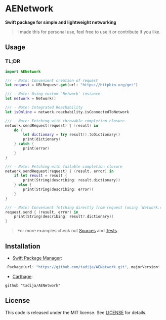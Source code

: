 # AENetwork

**Swift package for simple and lightweight networking**

> I made this for personal use, feel free to use it or contribute if you like.

## Usage

### TL;DR

```swift
import AENetwork

/// - Note: Convenient creation of request
let request = URLRequest.get(url: "https://httpbin.org/get")

/// - Note: Using custom `Network` instance
let network = Network()

/// - Note: Integrated Reachability
let isOnline = network.reachability.isConnectedToNetwork

/// - Note: Fetching with throwable completion closure
network.sendRequest(request) { (result) in
    do {
        let dictionary = try result().toDictionary()
        print(dictionary)
    } catch {
        print(error)
    }
}

/// - Note: Fetching with failable completion closure
network.sendRequest(request) { (result, error) in
    if let result = result {
        print(String(describing: result.dictionary))
    } else {
        print(String(describing: error))
    }
}

/// - Note: Convenient fetching directly from request (using `Network.shared` by default)
request.send { (result, error) in
    print(String(describing: result?.dictionary))
}

```

> For more examples check out [Sources](Sources) and [Tests](Tests).

## Installation

- [Swift Package Manager](https://swift.org/package-manager/):

```swift
.Package(url: "https://github.com/tadija/AENetwork.git", majorVersion: 0)
```

- [Carthage](https://github.com/Carthage/Carthage):

```ogdl
github "tadija/AENetwork"
```

## License
This code is released under the MIT license. See [LICENSE](LICENSE) for details.
